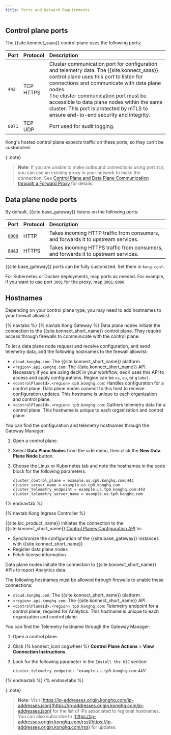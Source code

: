 ```yaml
---
title: Ports and Network Requirements
---
```


## Control plane ports

The {{site.konnect_saas}} control plane uses the following ports:

| Port      | Protocol  | Description |
|:----------|:----------|:------------|
| `443`    | TCP <br>HTTPS | Cluster communication port for configuration and telemetry data. The {{site.konnect_saas}} control plane uses this port to listen for connections and communicate with data plane nodes. <br> The cluster communication port must be accessible to data plane nodes within the same cluster. This port is protected by mTLS to ensure end-to-end security and integrity. |
| `8071`   | TCP <br> UDP | Port used for audit logging. |

Kong's hosted control plane expects traffic on these ports, so they can't be customized. 

{:.note}
> **Note**: If you are unable to make outbound connections using port `443`, you can use an existing proxy in your network to make the connection. See [Control Plane and Data Plane Communication through a Forward Proxy](/gateway/latest/production/networking/cp-dp-proxy/) for details. 

## Data plane node ports

By default, {{site.base_gateway}} listens on the following ports:

| Port                                                                               | Protocol | Description |
|:-----------------------------------------------------------------------------------|:---------|:--|
| [`8000`](/gateway/latest/reference/configuration/#proxy_listen)      | HTTP     | Takes incoming HTTP traffic from consumers, and forwards it to upstream services. |
| [`8443`](/gateway/latest/reference/configuration/#proxy_listen)      | HTTPS    | Takes incoming HTTPS traffic from consumers, and forwards it to upstream services. |

{{site.base_gateway}} ports can be fully customized. Set them in `kong.conf`.

For Kubernetes or Docker deployments, map ports as needed. For example, if you
want to use port `3001` for the proxy, map `3001:8000`.

## Hostnames

Depending on your control plane type, you may need to add hostnames to your firewall allowlist.

{% navtabs %}
{% navtab Kong Gateway %}
Data plane nodes initiate the connection to the {{site.konnect_short_name}} control plane.
They require access through firewalls to communicate with the control plane.

To let a data plane node request and receive configuration, and send telemetry data,
add the following hostnames to the firewall allowlist:

* `cloud.konghq.com`: The {{site.konnect_short_name}} platform.
* `<region>.api.konghq.com`: The {{site.konnect_short_name}} API.
  Necessary if you are using decK in your workflow, decK uses this API to access and apply configurations.
  Region can be `us`, `eu`, or `global`.
* `<controlPlaneId>.<region>.cp0.konghq.com`: Handles configuration for a control plane.
  Data plane nodes connect to this host to receive configuration updates.
  This hostname is unique to each organization and control plane.
* `<controlPlaneId>.<region>.tp0.konghq.com`: Gathers telemetry data for a control plane.
  This hostname is unique to each organization and control plane.

You can find the configuration and telemetry hostnames through the Gateway Manager:

1. Open a control plane.
2. Select **Data Plane Nodes** from the side menu, then click the **New Data Plane Node** button.
3. Choose the Linux or Kubernetes tab and note the hostnames in the code block
   for the following parameters:

    ```
    cluster_control_plane = example.us.cp0.konghq.com:443
    cluster_server_name = example.us.cp0.konghq.com
    cluster_telemetry_endpoint = example.us.tp0.konghq.com:443
    cluster_telemetry_server_name = example.us.tp0.konghq.com
    ```
{% endnavtab %}

{% navtab Kong Ingress Controller %}

{{site.kic_product_name}} initiates the connection to the {{site.konnect_short_name}} [Control Planes Configuration API](/konnect/api/control-plane-configuration/latest/) to:

* Synchronize the configuration of the {{site.base_gateway}} instances with {{site.konnect_short_name}}
* Register data plane nodes
* Fetch license information

Data plane nodes initiate the connection to {{site.konnect_short_name}} APIs to report Analytics data.

The following hostnames must be allowed through firewalls to enable these connections:

* `cloud.konghq.com`: The {{site.konnect_short_name}} platform.
* `<region>.api.konghq.com`: The {{site.konnect_short_name}} API.
* `<controlPlaneId>.<region>.tp0.konghq.com`: Telemetry endpoint for a control plane, required for Analytics.
  This hostname is unique to each organization and control plane. 

You can find the Telemetry hostname through the Gateway Manager:

1. Open a control plane.
2. Click {% konnect_icon cogwheel %} **Control Plane Actions** > **View Connection Instructions**.
3. Look for the following parameter in the `Install the KIC` section: 

    ```
    cluster_telemetry_endpoint: "example.us.tp0.konghq.com:443"
    ```
{% endnavtab %}
{% endnavtabs %}

{:.note}
> **Note**: Visit [https://ip-addresses.origin.konghq.com/ip-addresses.json](https://ip-addresses.origin.konghq.com/ip-addresses.json) for the list of IPs associated to regional hostnames. You can also subscribe to [https://ip-addresses.origin.konghq.com/rss](https://ip-addresses.origin.konghq.com/rss) for updates.  
